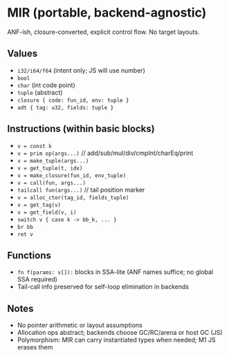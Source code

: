 # MIR (portable, backend-agnostic)

ANF-ish, closure-converted, explicit control flow. No target layouts.

## Values
- `i32/i64/f64` (intent only; JS will use number)
- `bool`
- `char` (int code point)
- `tuple` (abstract)
- `closure { code: fun_id, env: tuple }`
- `adt { tag: u32, fields: tuple }`

## Instructions (within basic blocks)
- `v = const k`
- `v = prim op(args...)`           // add/sub/mul/div/cmpInt/charEq/print
- `v = make_tuple(args...)`
- `v = get_tuple(t, idx)`
- `v = make_closure(fun_id, env_tuple)`
- `v = call(fun, args...)`
- `tailcall fun(args...)`          // tail position marker
- `v = alloc_ctor(tag_id, fields_tuple)`
- `v = get_tag(v)`
- `v = get_field(v, i)`
- `switch v { case k -> bb_k, ... }`
- `br bb`
- `ret v`

## Functions
- `fn f(params: v[]):` blocks in SSA-lite (ANF names suffice; no global SSA required)
- Tail-call info preserved for self-loop elimination in backends

## Notes
- No pointer arithmetic or layout assumptions
- Allocation ops abstract; backends choose GC/RC/arena or host GC (JS)
- Polymorphism: MIR can carry instantiated types when needed; M1 JS erases them
